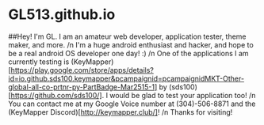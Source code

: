 # GL513.github.io
##Hey! I'm GL.
I am an amateur web developer, application tester, theme maker, and more. /n
I'm a huge android enthusiast and hacker, and hope to be a real android OS developer one day! :) /n
One of the applications I am currently testing is (KeyMapper)[https://play.google.com/store/apps/details?id=io.github.sds100.keymapper&pcampaignid=pcampaignidMKT-Other-global-all-co-prtnr-py-PartBadge-Mar2515-1] by (sds100)[https://github.com/sds100/]. I would be glad to test your application too! /n
You can contact me at my Google Voice number at (304)-506-8871‬ and the (KeyMapper Discord)[http://keymapper.club/]! /n
Thanks for visiting!
